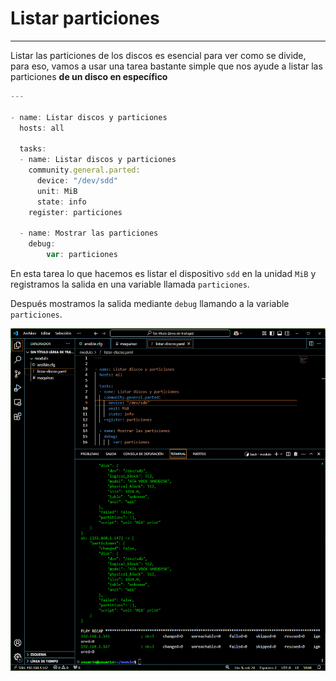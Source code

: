 # Listar particiones
---
Listar las particiones de los discos es esencial para ver como se divide, para eso, vamos a usar una tarea bastante simple que nos ayude a listar las particiones **de un disco en específico**

```javascript
---

- name: Listar discos y particiones
  hosts: all

  tasks:
  - name: Listar discos y particiones
    community.general.parted: 
      device: "/dev/sdd"
      unit: MiB
      state: info
    register: particiones

  - name: Mostrar las particiones
    debug:
        var: particiones
```

En esta tarea lo que hacemos es listar el dispositivo ``sdd`` en la unidad ``MiB`` y registramos la salida en una variable llamada ``particiones``.

Después mostramos la salida mediante ``debug`` llamando a la variable ``particiones``.

![Listado1](img/listado1.png)
